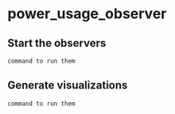 # power_usage_observer
## Start the observers
 
`command to run them`

## Generate visualizations 
`command to run them`

